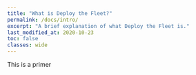 ```yaml
---
title: "What is Deploy the Fleet?"
permalink: /docs/intro/
excerpt: "A brief explanation of what Deploy the Fleet is."
last_modified_at: 2020-10-23
toc: false
classes: wide
---
```


This is a primer